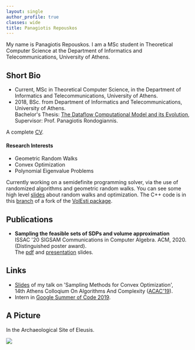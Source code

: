 ```yaml
---
layout: single
author_profile: true
classes: wide
title: Panagiotis Repouskos
---
```


My name is Panagiotis Repouskos. I am a MSc student in Theoretical Computer Science at the Department of Informatics and Telecommunications, University of Athens.


## Short Bio
 - Current, MSc in Theoretical Computer Science, in the Department of Informatics and Telecommunications, University of Athens.
 - 2018, BSc. from Department of Informatics and Telecommunications, University of Athens.<br>
   Bachelor's Thesis: [The Dataflow Computational Model and its Evolution](https://drive.google.com/open?id=1tqwhY1nYHUK_m0pTrzxVcNT0vzBRRnNF), Supervisor: Prof. Panagiotis Rondogiannis.

A complete <a href="https://drive.google.com/open?id=1SnqvTpuMrdRnVJkeg63nnrk8tHLflpQg">CV</a>.

#### Research Interests
 - Geometric Random Walks
 - Convex Optimization
 - Polynomial Eigenvalue Problems

Currently working on a semidefinite programming solver, via the use of randomized algorithms and geometric random walks. You can see some high level [slides](https://drive.google.com/file/d/1LlkT4pUDbmAjMSipWNjFAbQxg7SlPupI/view?usp=sharing)
about random walks and optimization. The C++ code is in this [branch](https://github.com/panagiotisrep/volume_approximation/tree/simulated-annealing-spectrahedra) of a fork of the [VolEsti package](https://github.com/GeomScale/volume_approximation).

## Publications
 - <b>Sampling the feasible sets of SDPs and volume approximation</b><br>
  ISSAC '20 SIGSAM Communications in Computer Algebra. ACM, 2020. (Distinguished poster award).<br>
  The [pdf](https://hal.inria.fr/hal-02572792/) and [presentation](https://drive.google.com/file/d/1GocES2647jutuEawNOWvpElzcFfjBvNk/view?usp=sharing) slides.

## Links
- [Slides](https://drive.google.com/open?id=1NSj7sxY37DflPMU3KLDQfFmM54_jrshg) of my talk on 'Sampling Methods for Convex Optimization',<br>
   14th Athens Colloqium On Algorithms And Complexity (<a href="http://www.corelab.ntua.gr/acac19/" target="_blank">ACAC'19</a>).
 - Intern in [Google Summer of Code 2019](https://summerofcode.withgoogle.com/archive/2019/projects/5081309804756992).


## A Picture
In the Archaeological Site of Eleusis.



<img src="https://user-images.githubusercontent.com/6207728/63726130-0d2fcf80-c865-11e9-973f-d3a8749f886c.jpg">

